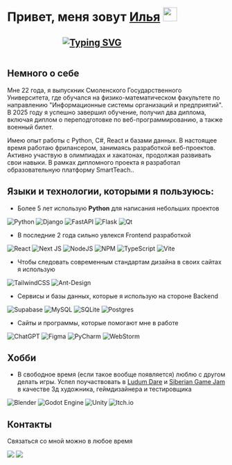 <div style="width: 100%; display: flex; flex-direction: row; align-items: center">
  <div>
  <h1 align="center">Привет, меня зовут <a href="https://t.me/motoilyuha_live" target="_blank">Илья</a> 
  <img src="https://github.com/blackcater/blackcater/raw/main/images/Hi.gif" height="32"/></h1>
  <h2 align="center">
    <a href="https://git.io/typing-svg">
      <img src="https://readme-typing-svg.herokuapp.com?font=Fira+Code&duration=3200&pause=1000&color=F7F7F7&center=true&width=435&height=42&lines=%D0%AF+%D0%B2%D0%B5%D0%B1-%D0%BF%D1%80%D0%BE%D0%B3%D1%80%D0%B0%D0%BC%D0%BC%D0%B8%D1%81%D1%82;%D0%AF+%D0%B2%D0%B5%D0%B1-%D0%B4%D0%B8%D0%B7%D0%B0%D0%B9%D0%BD%D0%B5%D1%80;%D0%AF+Python+%D1%80%D0%B0%D0%B7%D1%80%D0%B0%D0%B1%D0%BE%D1%82%D1%87%D0%B8%D0%BA;%D0%AF+3D-%D1%85%D1%83%D0%B4%D0%BE%D0%B6%D0%BD%D0%B8%D0%BA;%D0%AF+%D1%81%D1%82%D1%83%D0%B4%D0%B5%D0%BD%D1%82;%C2%AF%5C_(%E3%83%84)_%2F%C2%AF" alt="Typing SVG" />
    </a>
  </h2>
  </div>
  <div style="border-radius: 16px; margin: 24px;">
<!--     <img src="https://sun9-39.userapi.com/impg/2NW52Y5tVHLPHFwQJ14HN5LXySMrKouN7YyxNA/7FQtF6ooR6w.jpg?size=2293x2293&quality=95&sign=55377aa9d868759102058b08dba46ac5&type=album" style="width: 240px; max-width: 100%; height: auto; border-radius: 16px;"/> -->
  </div>
</div>

## Немного о себе
Мне 22 года, я выпускник Смоленского Государственного Университета, где обучался на физико-математическом факультете по направлению "Информационные системы организаций и предприятий". В 2025 году я успешно завершил обучение, получил два диплома, включая диплом о переподготовке по веб-программированию, а также военный билет.

Имею опыт работы с Python, C#, React и базами данных. В настоящее время работаю фрилансером, занимаясь разработкой веб-проектов. Активно участвую в олимпиадах и хакатонах, продолжая развивать свои навыки. В рамках дипломного проекта я разработал образовательную платформу SmartTeach..

## Языки и технологии, которыми я пользуюсь:
* Более 5 лет использую **Python** для написания небольших проектов

![Python](https://img.shields.io/badge/python-3670A0?style=for-the-badge&logo=python&logoColor=ffdd54)
![Django](https://img.shields.io/badge/django-%23092E20.svg?style=for-the-badge&logo=django&logoColor=white)
![FastAPI](https://img.shields.io/badge/FastAPI-005571?style=for-the-badge&logo=fastapi)
![Flask](https://img.shields.io/badge/flask-%23000.svg?style=for-the-badge&logo=flask&logoColor=white)
![Qt](https://img.shields.io/badge/Qt-%23217346.svg?style=for-the-badge&logo=Qt&logoColor=white)

* В последние 2 года сильно увлекся Frontend разработкой

![React](https://img.shields.io/badge/react-%2320232a.svg?style=for-the-badge&logo=react&logoColor=%2361DAFB)
![Next JS](https://img.shields.io/badge/Next-black?style=for-the-badge&logo=next.js&logoColor=white)
![NodeJS](https://img.shields.io/badge/node.js-6DA55F?style=for-the-badge&logo=node.js&logoColor=white)
![NPM](https://img.shields.io/badge/NPM-%23CB3837.svg?style=for-the-badge&logo=npm&logoColor=white)
![TypeScript](https://img.shields.io/badge/typescript-%23007ACC.svg?style=for-the-badge&logo=typescript&logoColor=white)
![Vite](https://img.shields.io/badge/vite-%23646CFF.svg?style=for-the-badge&logo=vite&logoColor=white)

* Чтобы следовать современным стандартам дизайна в своих сайтах я использую

![TailwindCSS](https://img.shields.io/badge/tailwindcss-%2338B2AC.svg?style=for-the-badge&logo=tailwind-css&logoColor=white)
![Ant-Design](https://img.shields.io/badge/-AntDesign-%230170FE?style=for-the-badge&logo=ant-design&logoColor=white)

* Сервисы и базы данных, которые я использую на стороне Backend

![Supabase](https://img.shields.io/badge/Supabase-3ECF8E?style=for-the-badge&logo=supabase&logoColor=white)
![MySQL](https://img.shields.io/badge/mysql-4479A1.svg?style=for-the-badge&logo=mysql&logoColor=white)
![SQLite](https://img.shields.io/badge/sqlite-%2307405e.svg?style=for-the-badge&logo=sqlite&logoColor=white)
![Postgres](https://img.shields.io/badge/postgres-%23316192.svg?style=for-the-badge&logo=postgresql&logoColor=white)

* Сайты и программы, которые помогают мне в работе

![ChatGPT](https://img.shields.io/badge/chatGPT-74aa9c?style=for-the-badge&logo=openai&logoColor=white)
![Figma](https://img.shields.io/badge/figma-%23F24E1E.svg?style=for-the-badge&logo=figma&logoColor=white)
![PyCharm](https://img.shields.io/badge/pycharm-143?style=for-the-badge&logo=pycharm&logoColor=black&color=black&labelColor=green)
![WebStorm](https://img.shields.io/badge/webstorm-143?style=for-the-badge&logo=webstorm&logoColor=white&color=black)

## Хобби
* В свободное время (если такое вообще появляется) люблю с другом делать игры. Успел поучаствовать в [Ludum Dare](https://ldjam.com/) и [Siberian Game Jam](https://sibgamejam.com/) в качестве 3д художника, геймдизайнера и тестировщика

![Blender](https://img.shields.io/badge/blender-%23F5792A.svg?style=for-the-badge&logo=blender&logoColor=white)
![Godot Engine](https://img.shields.io/badge/GODOT-%23FFFFFF.svg?style=for-the-badge&logo=godot-engine)
![Unity](https://img.shields.io/badge/unity-%23000000.svg?style=for-the-badge&logo=unity&logoColor=white)
![Itch.io](https://img.shields.io/badge/Itch-%23FF0B34.svg?style=for-the-badge&logo=Itch.io&logoColor=white)

## Контакты 
Связаться со мной можно в любое время

<a href="https://t.me/MotoIlyuha"><img src="https://img.shields.io/badge/Telegram-2CA5E0?style=for-the-badge&logo=telegram&logoColor=white"/></a>
<a href="https://discordapp.com/users/451358052071768076"><img src="https://img.shields.io/badge/Discord-%235865F2.svg?style=for-the-badge&logo=discord&logoColor=white"/></a>

